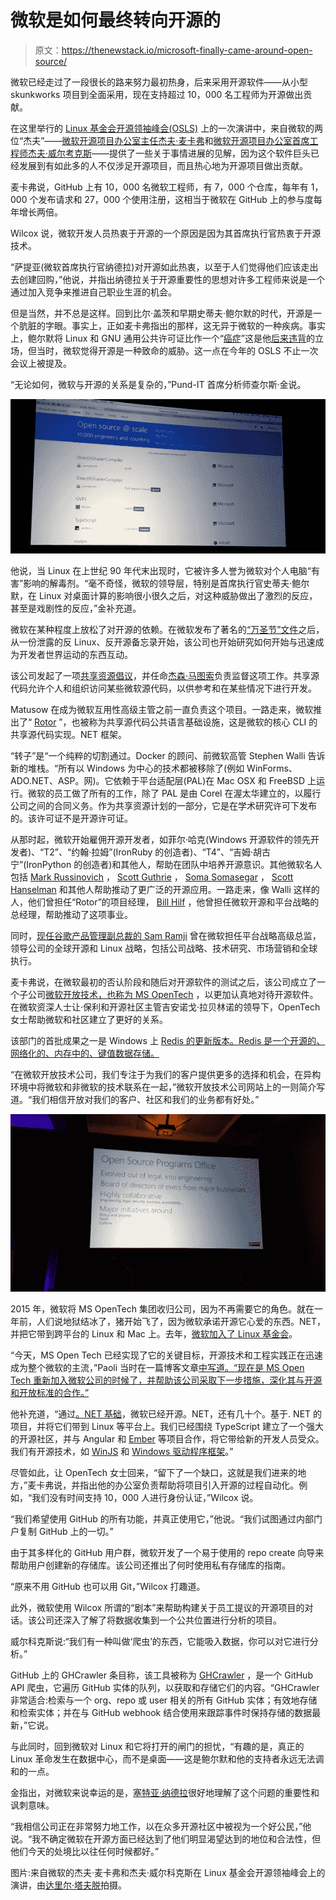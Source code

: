 # 微软是如何最终转向开源的

> 原文：<https://thenewstack.io/microsoft-finally-came-around-open-source/>

微软已经走过了一段很长的路来努力最初热身，后来采用开源软件——从小型 skunkworks 项目到全面采用，现在支持超过 10，000 名工程师为开源做出贡献。

在这里举行的 [Linux 基金会开源领袖峰会(OSLS)](http://events.linuxfoundation.org/events/open-source-leadership-summit) 上的一次演讲中，来自微软的两位“杰夫”——[微软开源项目办公室主任杰夫·麦卡弗](https://www.linkedin.com/in/jeffmcaffer/)和[微软开源项目办公室首席工程师杰夫·威尔考克斯](https://www.jeff.wilcox.name/)——提供了一些关于事情进展的见解，因为这个软件巨头已经发展到有如此多的人不仅涉足开源项目，而且热心地为开源项目做出贡献。

麦卡弗说，GitHub 上有 10，000 名微软工程师，有 7，000 个仓库，每年有 1，000 个发布请求和 27，000 个使用注册，这相当于微软在 GitHub 上的参与度每年增长两倍。

Wilcox 说，微软开发人员热衷于开源的一个原因是因为其首席执行官热衷于开源技术。

“萨提亚(微软首席执行官纳德拉)对开源如此热衷，以至于人们觉得他们应该走出去创建回购，”他说，并指出纳德拉关于开源重要性的思想对许多工程师来说是一个通过加入竞争来推进自己职业生涯的机会。

但是当然，并不总是这样。回到比尔·盖茨和早期史蒂夫·鲍尔默的时代，开源是一个肮脏的字眼。事实上，正如麦卡弗指出的那样，这无异于微软的一种疾病。事实上，鲍尔默将 Linux 和 GNU 通用公共许可证比作一个“[癌症](http://www.theregister.co.uk/2001/06/02/ballmer_linux_is_a_cancer/)”这是他[后来违背](https://www.zdnet.com/article/ballmer-i-may-have-called-linux-a-cancer-but-now-i-love-it/)的立场，但当时，微软觉得开源是一种致命的威胁。这一点在今年的 OSLS 不止一次会议上被提及。

“无论如何，微软与开源的关系是复杂的，”Pund-IT 首席分析师查尔斯·金说。

![](img/d32cc53bef92a7085be91a7d3541d70f.png)

他说，当 Linux 在上世纪 90 年代末出现时，它被许多人誉为微软对个人电脑“有害”影响的解毒剂。“毫不奇怪，微软的领导层，特别是首席执行官史蒂夫·鲍尔默，在 Linux 对桌面计算的影响很小很久之后，对这种威胁做出了激烈的反应，甚至是戏剧性的反应，”金补充道。

微软在某种程度上放松了对开源的依赖。在微软发布了著名的[“万圣节”文件](https://www.gnu.org/software/fsfe/projects/ms-vs-eu/halloween1.html)之后，从一份泄露的反 Linux、反开源备忘录开始，该公司也开始研究如何开始与迅速成为开发者世界运动的东西互动。

该公司发起了一项[共享资源倡议](https://www.microsoft.com/en-us/sharedsource/)，并任命[杰森·马图索](https://www.linkedin.com/in/jason-matusow-24a0942/)负责监督这项工作。共享源代码允许个人和组织访问某些微软源代码，以供参考和在某些情况下进行开发。

Matusow 在成为微软互用性高级主管之前一直负责这个项目。一路走来，微软推出了“ [Rotor](https://msdn.microsoft.com/en-us/library/cc749640.aspx) ”，也被称为共享源代码公共语言基础设施，这是微软的核心 CLI 的共享源代码实现。NET 框架。

“转子”是“一个纯粹的切割通过。Docker 的顾问、前微软高管 Stephen Walli 告诉新的堆栈。“所有以 Windows 为中心的技术都被移除了(例如 WinForms、ADO.NET、ASP。网)。它依赖于平台适配层(PAL)在 Mac OSX 和 FreeBSD 上运行。微软的员工做了所有的工作，除了 PAL 是由 Corel 在渥太华建立的，以履行公司之间的合同义务。作为共享资源计划的一部分，它是在学术研究许可下发布的。该许可证不是开源许可证。

从那时起，微软开始雇佣开源开发者，如菲尔·哈克(Windows 开源软件的领先开发者)、“T2”、“约翰·拉姆”(IronRuby 的创造者)、“T4”、“吉姆·胡古宁”(IronPython 的创造者)和其他人，帮助在团队中培养开源意识。其他微软名人包括 [Mark Russinovich](https://twitter.com/markrussinovich) ， [Scott Guthrie](https://www.linkedin.com/in/guthriescott/) ， [Soma Somasegar](https://twitter.com/SSomasegar) ， [Scott Hanselman](https://www.hanselman.com/) 和其他人帮助推动了更广泛的开源应用。一路走来，像 Walli 这样的人，他们曾担任“Rotor”的项目经理， [Bill Hilf](https://www.linkedin.com/in/bill-hilf-b554/) ，他曾担任微软开源和平台战略的总经理，帮助推动了这项事业。

同时，[现任谷歌产品管理副总裁的 Sam Ramji](https://twitter.com/sramji) 曾在微软担任平台战略高级总监，领导公司的全球开源和 Linux 战略，包括公司战略、技术研究、市场营销和全球执行。

麦卡弗说，在微软最初的否认阶段和随后对开源软件的测试之后，该公司成立了一个子公司[微软开放技术，也称为 MS OpenTech](https://blogs.msdn.microsoft.com/interoperability/2012/04/12/announcing-one-more-way-microsoft-will-engage-with-the-open-source-and-standards-communities/) ，以更加认真地对待开源软件。在微软资深人士让·保利和开源社区主管吉安诺戈·拉贝林诺的领导下，OpenTech 女士帮助微软和社区建立了更好的关系。

该部门的首批成果之一是 Windows 上 [Redis 的更新版本。Redis 是一个开源的、网络化的、内存中的、键值数据存储。](https://github.com/MSOpenTech/redis)

“在微软开放技术公司，我们专注于为我们的客户提供更多的选择和机会，在异构环境中将微软和非微软的技术联系在一起，”微软开放技术公司网站上的一则简介写道。“我们相信开放对我们的客户、社区和我们的业务都有好处。”

![](img/8e177c293689068d652fbf9e3637f76e.png)

2015 年，微软将 MS OpenTech 集团收归公司，因为不再需要它的角色。就在一年前，人们说地狱结冰了，猪开始飞了，因为微软承诺开源它心爱的东西。NET，并把它带到跨平台的 Linux 和 Mac 上。去年，[微软加入了 Linux 基金会](https://thenewstack.io/evolution-action-microsoft-joins-linux-foundation/)。

“今天，MS Open Tech 已经实现了它的关键目标，开源技术和工程实践正在迅速成为整个微软的主流，”Paoli 当时在一篇博客文章[中写道。“现在是 MS Open Tech 重新加入微软公司的时候了，并帮助该公司采取下一步措施，深化其与开源和开放标准的合作。”](https://msopentech.com/blog/2015/04/17/nextchapter/)

他补充道，“通过[。NET 基础](https://thenewstack.io/switch-open-source-working-net-microsoft/)，微软已经开源。NET，还有几十个。基于. NET 的项目，并将它们带到 Linux 等平台上。我们已经围绕 TypeScript 建立了一个强大的开源社区，并与 Angular 和 [Ember](http://emberjs.com/) 等项目合作，将它带给新的开发人员受众。我们有开源技术，如 [WinJS](https://developer.microsoft.com/en-us/windows/develop/winjs) 和 [Windows 驱动程序框架](https://msdn.microsoft.com/en-us/library/windows/hardware/ff557565(v=vs.85).aspx)。”

尽管如此，让 OpenTech 女士回来，“留下了一个缺口，这就是我们进来的地方，”麦卡弗说，并指出他的办公室负责帮助将项目引入开源的过程自动化。例如，“我们没有时间支持 10，000 人进行身份认证，”Wilcox 说。

“我们希望使用 GitHub 的所有功能，并真正使用它，”他说。“我们试图通过内部门户复制 GitHub 上的一切。”

由于其多样化的 GitHub 用户群，微软开发了一个易于使用的 repo create 向导来帮助用户创建新的存储库。该公司还推出了何时使用私有存储库的指南。

“原来不用 GitHub 也可以用 Git，”Wilcox 打趣道。

此外，微软使用 Wilcox 所谓的“剧本”来帮助构建关于员工提议的开源项目的对话。该公司还深入了解了将数据收集到一个公共位置进行分析的项目。

威尔科克斯说:“我们有一种叫做‘爬虫’的东西，它能吸入数据，你可以对它进行分析。”

GitHub 上的 GHCrawler 条目称，该工具被称为 [GHCrawler](https://github.com/microsoft/ghcrawler) ，是一个 GitHub API 爬虫，它遍历 GitHub 实体的队列，以获取和存储它们的内容。“GHCrawler 非常适合:检索与一个 org、repo 或 user 相关的所有 GitHub 实体；有效地存储和检索实体；并在与 GitHub webhook 结合使用来跟踪事件时保持存储的数据最新，”它说。

与此同时，回到微软对 Linux 和它将打开的闸门的担忧，“有趣的是，真正的 Linux 革命发生在数据中心，而不是桌面——这是鲍尔默和他的支持者永远无法调和的一点。

金指出，对微软来说幸运的是，[塞特亚·纳德拉](https://www.linkedin.com/in/satya-nadella-3145136/)很好地理解了这个问题的重要性和讽刺意味。

“我相信公司正在非常努力地工作，以在众多开源社区中被视为一个好公民，”他说。“我不确定微软在开源方面已经达到了他们明显渴望达到的地位和合法性，但他们今天的处境比以往任何时候都好。”

图片:来自微软的杰夫·麦卡弗和杰夫·威尔科克斯在 Linux 基金会开源领袖峰会上的演讲，由[达里尔·塔夫脱](https://twitter.com/darrylktaft)拍摄。

<svg xmlns:xlink="http://www.w3.org/1999/xlink" viewBox="0 0 68 31" version="1.1"><title>Group</title> <desc>Created with Sketch.</desc></svg>